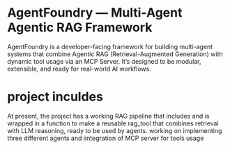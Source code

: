 # AgentFoundry — Multi-Agent Agentic RAG Framework

AgentFoundry is a developer-facing framework for building multi-agent systems that combine Agentic RAG (Retrieval-Augmented Generation) with dynamic tool usage via an MCP Server. It’s designed to be modular, extensible, and ready for real-world AI workflows.

# project inculdes
At present, the project has a working RAG pipeline that includes and is wrapped in a function to make a reusable rag_tool that combines retrieval with LLM reasoning, ready to be used by agents.
working on implementing three different agents and iintegration of MCP server for tools usage 

